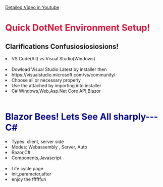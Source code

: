 <a href="https://youtu.be/eOam-0rYotM">Detailed Video in Youtube</a>
<h1 style="color:crimson">Quick DotNet Environment Setup!</h1>
<h2>Clarifications Confusiosiosiosions!</h2>
<li>VS Code(All) vs Visual Studio(Windows)</li>
<br/>
<li>Dowload Visual Studio Latest by installer then</li>
<li>https://visualstudio.microsoft.com/vs/community/</li>
<li>Choose all or necessary properly</li>
<li>Use the attached by importing into installer</li>
<li>C# Windows,Web,Asp.Net Core API,Blazor</li>

<br/>

<h1 style="color:darkblue">Blazor Bees! Lets See All sharply--- C#</h1>
<li>Types: client, server side</li>
<li>Modes: Webassembly , Server, Auto</li>
<li>Razor,C#</li>
<li>Components,Javascript</li>
<br/>
<li>Life cycle page</li>
<li>init,parameter,after</li>
<li>enjoy the ffffffun</li>


